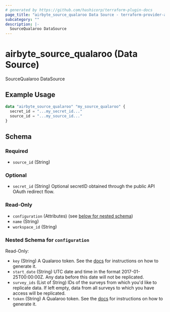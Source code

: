 ```yaml
---
# generated by https://github.com/hashicorp/terraform-plugin-docs
page_title: "airbyte_source_qualaroo Data Source - terraform-provider-airbyte"
subcategory: ""
description: |-
  SourceQualaroo DataSource
---
```


# airbyte_source_qualaroo (Data Source)

SourceQualaroo DataSource

## Example Usage

```terraform
data "airbyte_source_qualaroo" "my_source_qualaroo" {
  secret_id = "...my_secret_id..."
  source_id = "...my_source_id..."
}
```

<!-- schema generated by tfplugindocs -->
## Schema

### Required

- `source_id` (String)

### Optional

- `secret_id` (String) Optional secretID obtained through the public API OAuth redirect flow.

### Read-Only

- `configuration` (Attributes) (see [below for nested schema](#nestedatt--configuration))
- `name` (String)
- `workspace_id` (String)

<a id="nestedatt--configuration"></a>
### Nested Schema for `configuration`

Read-Only:

- `key` (String) A Qualaroo token. See the <a href="https://help.qualaroo.com/hc/en-us/articles/201969438-The-REST-Reporting-API">docs</a> for instructions on how to generate it.
- `start_date` (String) UTC date and time in the format 2017-01-25T00:00:00Z. Any data before this date will not be replicated.
- `survey_ids` (List of String) IDs of the surveys from which you'd like to replicate data. If left empty, data from all surveys to which you have access will be replicated.
- `token` (String) A Qualaroo token. See the <a href="https://help.qualaroo.com/hc/en-us/articles/201969438-The-REST-Reporting-API">docs</a> for instructions on how to generate it.


